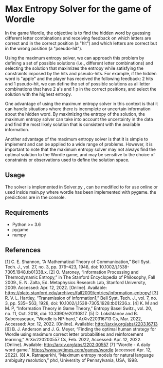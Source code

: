 # Max Entropy Solver for the game of Wordle

In the game Wordle, the objective is to find the hidden word by guessing different letter combinations and receiving feedback on which letters are correct and in the correct position (a "hit") and which letters are correct but in the wrong position (a "pseudo-hit").

Using the maximum entropy solver, we can approach this problem by defining a set of possible solutions (i.e., different letter combinations) and selecting the solution that maximizes the entropy while satisfying the constraints imposed by the hits and pseudo-hits. For example, if the hidden word is "apple" and the player has received the following feedback: 2 hits and 1 pseudo-hit, we can define the set of possible solutions as all letter combinations that have 2 a's and 1 p in the correct positions, and select the solution with the highest entropy.

One advantage of using the maximum entropy solver in this context is that it can handle situations where there is incomplete or uncertain information about the hidden word. By maximizing the entropy of the solution, the maximum entropy solver can take into account the uncertainty in the data and find the most likely solution that is consistent with the available information.

Another advantage of the maximum entropy solver is that it is simple to implement and can be applied to a wide range of problems. However, it is important to note that the maximum entropy solver may not always find the optimal solution to the Wordle game, and may be sensitive to the choice of constraints or observations used to define the solution space.

## Usage

The solver is implemented in Solver.py , can be modified to for use online or used inside main.py where wordle has been implemented with pygame. the predictions are in the console.

## Requirements

- Python >= 3.6
- pygame
- numpy

## References
[1] C. E. Shannon, “A Mathematical Theory of Communication,” Bell Syst. Tech. J., vol. 27, no.
3, pp. 379–423, 1948, doi: 10.1002/j.1538-7305.1948.tb01338.x.
[2] O. Maroney, “Information Processing and Thermodynamic Entropy,” in The Stanford 
Encyclopedia of Philosophy, Fall 2009., E. N. Zalta, Ed. Metaphysics Research Lab, Stanford 
University, 2009. Accessed: Apr. 12, 2022. [Online]. Available: 
https://plato.stanford.edu/archives/fall2009/entries/information-entropy/
[3] R. V. L. Hartley, “Transmission of Information1,” Bell Syst. Tech. J., vol. 7, no. 3, pp. 535–
563, 1928, doi: 10.1002/j.1538-7305.1928.tb01236.x.
[4] K. M and M. P, “Information Theory in Game Theory,” Entropy Basel Switz., vol. 20, no. 11, 
Oct. 2018, doi: 10.3390/e20110817.
[5] D. Lokshtanov and B. Subercaseaux, “Wordle is NP-hard,” ArXiv220316713 Cs, Mar. 2022, 
Accessed: Apr. 12, 2022. [Online]. Available: http://arxiv.org/abs/2203.16713
[6] B. J. Anderson and J. G. Meyer, “Finding the optimal human strategy for Wordle using 
maximum correct letter probabilities and reinforcement learning,” ArXiv220200557 Cs, Feb. 2022, 
Accessed: Apr. 12, 2022. [Online]. Available: http://arxiv.org/abs/2202.00557
[7] “Wordle - A daily word game.” https://www.nytimes.com/games/wordle (accessed Apr. 12, 
2022).
[8] A. Ratnaparkhi, “Maximum entropy models for natural language ambiguity resolution,” phd, 
University of Pennsylvania, USA, 1998.
